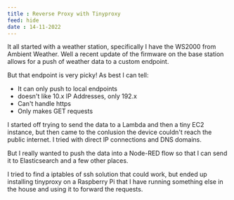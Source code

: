 ```yaml
---
title : Reverse Proxy with Tinyproxy
feed: hide
date : 14-11-2022
---
```


It all started with a weather station, specifically I have the WS2000 from Ambient Weather. Well a recent update of the firmware on the base station allows for a push of weather data to a custom endpoint.

But that endpoint is very picky! As best I can tell:
 - It can only push to local endpoints
 - doesn't like 10.x IP Addresses, only 192.x
 - Can't handle https
 - Only makes GET requests

I started off trying to send the data to a Lambda and then a tiny EC2 instance, but then came to the conlusion the device couldn't reach the public internet. I tried with direct IP connections and DNS domains.

But I really wanted to push the data into a Node-RED flow so that I can send it to Elasticsearch and a few other places.

I tried to find a iptables of ssh solution that could work, but ended up installing tinyproxy on a Raspberry Pi that I have running something else in the house and using it to forward the requests.

